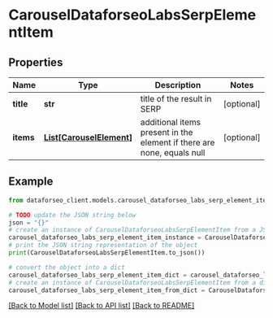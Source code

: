 # CarouselDataforseoLabsSerpElementItem


## Properties

Name | Type | Description | Notes
------------ | ------------- | ------------- | -------------
**title** | **str** | title of the result in SERP | [optional] 
**items** | [**List[CarouselElement]**](CarouselElement.md) | additional items present in the element if there are none, equals null | [optional] 

## Example

```python
from dataforseo_client.models.carousel_dataforseo_labs_serp_element_item import CarouselDataforseoLabsSerpElementItem

# TODO update the JSON string below
json = "{}"
# create an instance of CarouselDataforseoLabsSerpElementItem from a JSON string
carousel_dataforseo_labs_serp_element_item_instance = CarouselDataforseoLabsSerpElementItem.from_json(json)
# print the JSON string representation of the object
print(CarouselDataforseoLabsSerpElementItem.to_json())

# convert the object into a dict
carousel_dataforseo_labs_serp_element_item_dict = carousel_dataforseo_labs_serp_element_item_instance.to_dict()
# create an instance of CarouselDataforseoLabsSerpElementItem from a dict
carousel_dataforseo_labs_serp_element_item_from_dict = CarouselDataforseoLabsSerpElementItem.from_dict(carousel_dataforseo_labs_serp_element_item_dict)
```
[[Back to Model list]](../README.md#documentation-for-models) [[Back to API list]](../README.md#documentation-for-api-endpoints) [[Back to README]](../README.md)


